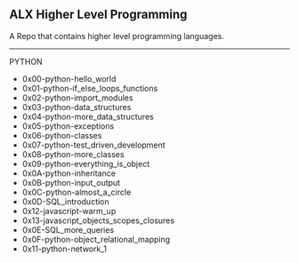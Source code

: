 ALX Higher Level Programming
----------------------------

A Repo that contains higher level programming languages.

------------------------------------------------------------------------------------------------------------------------------------
 
PYTHON

* 0x00-python-hello_world            
* 0x01-python-if_else_loops_functions
* 0x02-python-import_modules
* 0x03-python-data_structures
* 0x04-python-more_data_structures
* 0x05-python-exceptions
* 0x06-python-classes
* 0x07-python-test_driven_development
* 0x08-python-more_classes
* 0x09-python-everything_is_object 
* 0x0A-python-inheritance
* 0x0B-python-input_output
* 0x0C-python-almost_a_circle
* 0x0D-SQL_introduction
* 0x12-javascript-warm_up
* 0x13-javascript_objects_scopes_closures
* 0x0E-SQL_more_queries
* 0x0F-python-object_relational_mapping
* 0x11-python-network_1
